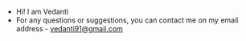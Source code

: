 - Hi! I am Vedanti
- For any questions or suggestions, you can contact me on my email address - vedanti91@gmail.com
